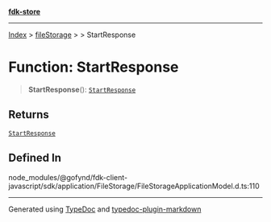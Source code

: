 [**fdk-store**](../../../README.md)
***

[Index](../../../API.md) > [fileStorage](../../README.md) > [<internal>](../README.md) > StartResponse

# Function: StartResponse

> **StartResponse**(): [`StartResponse`](../type-aliases/type-alias.StartResponse.md)

## Returns

[`StartResponse`](../type-aliases/type-alias.StartResponse.md)

## Defined In

node\_modules/@gofynd/fdk-client-javascript/sdk/application/FileStorage/FileStorageApplicationModel.d.ts:110

***
Generated using [TypeDoc](https://typedoc.org/) and [typedoc-plugin-markdown](https://www.npmjs.com/package/typedoc-plugin-markdown)

